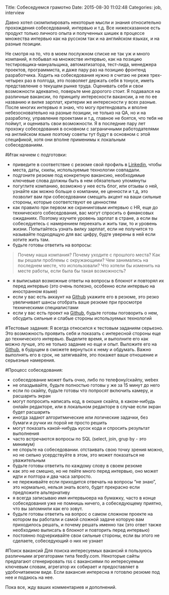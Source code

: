 Title: Собеседуемся грамотно
Date: 2015-08-30 11:02:48
Categories: job, interview



Давно хотел скомпилировать некоторые мысли и знания относительно прохождения собеседований, интервью и т.д. Все нижесказанное есть продукт только личного опыта и полученных шишек в процессе множества интервью как на русском так и на английском языках, и на разные позиции.

Не смотря на то, что в моем послужном списке не так уж и много компаний, я побывал на множестве интервью, как на позицию тестировщика-мануальщика, автоматизатора, тест-лида, менеджера проектов, программиста, и даже пару раз на позицию фронтенд разработчика. Ходить на собеседования нужно я считаю не реже трех-четырех раз в полгода, это позволяет держать себя в тонусе, иметь представление о текущем рынке труда. Оценивать себя и свои возможности адекватно, поверьте мне дорогого стоит. Я подавался на различные вакансии, по принципу интересности вакансии, а не по ее названию и вилке зарплат, критерии же интересности у всех разные. После многих интервью я знаю, что могу претендовать и вполне небезосновательно на разные позиции, не только на QA, но и на разработку, управление проектами и т.д, главное не боятся, что тебя не поймут, и оценивать свои возможности. Я в последние пару лет прохожу собеседования в основном с заграничными работодателями на английском языке поэтому советы тут будут в основном с этой спецификой, хотя они вполне применимы к локальным собеседованиям. 

#Итак начнем с подготовки:

* приведите в соответствие с резюме свой профиль в [Linkedin](https://www.linkedin.com/), чтобы места, даты, скилы, используемые технологии совпадали.
* подгоните резюме под конкретную вакансию, необходимые ключевые слова должны быть в нем обязательно упомянуты
* погуглите компанию, возможно у нее есть блог, или отзывы о ней, узнайте как можно больше о компании, ее ценности и т.д, это позволит вам при собеседовании смещать акцент на ваши сильные стороны, которые соответствуют ее ценностям
* как правило при первом же скрининговым интервью с HR, еще до технического собеседования, вас могут спросить о финансовых ожиданиях. Поэтому изучите уровень зарплат в стране, а если вы собеседуетесь с намерением переехать и жить там, то и  уровень жизни. Попытайтесь узнать вилку зарплат, если не получится то называйте подходящую для вас цифру, будте уверены в ней если хотите жить там. 
* будьте готовы ответить на вопросы:
> Почему наша компания?
> Почему уходите с прошлого места?
> Как вы решали проблемы с окружающими?
> Чем занимались на последнем месте, что использовали?
> Что хотели бы изменить на месте работы, если была бы такая возможность?
* я выписывал возможные ответы на вопросы в блокнот и повторял их перед интервью (это очень полезно, особенно если интервью на иностранном языке)
* если у вас есть аккаунт на [Github](https://github.com) укажите его в резюме, это резко увеличивает шансы отобрать ваше резюме при просмотре техническими специалистами
* если у вас есть проект на [Github](https://github.com), будьте готовы поговорить о нем, обсудить сильные и слабые стороны используемых технологий

#Тестовые задания:
Я всегда относился к тестовым заданиям серьезно. Это возможность проявить себя и показать с интересной стороны еще до технического интервью. Выделите время, и выполните его как можно лучше, это не только задание но еще и опыт. Выложите его на [Github](https://github.com), в будущем в сможете вернуться к нему и обдумать. Важно выполнять его в срок, не затягивайте, это покажет ваше отношение и серьезные намерения.

#Процесс собеседования:

* собеседование может быть очно, либо по телефону/скайпу, webex
* не опаздывайте, будьте полностью готовы у же за 15 минут до него
* если по скайпу, будьте готовы что попросят включить камеру, и расшарить экран
* могут попросить написать код, в окошке скайпа, в каком-нибудь онлайн редакторе, или в локальном редакторе в случае если экран будет расшарить
* иногда задают алгоритмические или логические задачки, без бумаги и ручки их порой не просто решить
* могут показать какой-нибудь кусок кода и спросить результат выполнения
* часто встречаются вопросы по  SQL (select, join, grup by - это минимум)
* не спорьте на собеседовании. отстаивать свою точку зрения можно, но не сильно усердствуйте в этом, это может показаться не уважительным
* будьте готовы ответить по каждому слову в своем резюме
* как это не смешно, но не пейте много перед интервью, оно может идти и полтора и два часа запросто.
* не переживайте если приходится отвечать на вопросы “не знаю”, это нормально, нельзя знать всего, будет прекрасно если предложите альтернативу
* я всегда записываю имя интервьюера на бумажку, часто в конце собеседования уже не помнишь ничего, а собеседующему приятно, что вы запомнили как его зовут.
* будьте готовы ответить на вопрос о самом сложном проекте на котором вы работали и самой сложной задаче которую вам приходилось решать, и почему решать именно так (это ответ также необходимо выписать в блокнот и повторить перед интервью)
* постоянно подчеркивайте свои сильные стороны, если вы этого не сделаете, собеседующий о них не узнает

#Поиск вакансий
Для поиска интересуемых вакансий я пользуюсь различными агрегаторами типа feedly.com. Некоторые сайты предлагают сгенерировать rss с вакансиями по интересуемым ключевым словам, агрегатор их собирает и предоставляет в удобочитаемом виде. Если вакансия интересна я готовлю резюме под нее и подаюсь на нее.

Пока все, жду ваших комментариев и дополнений. 

